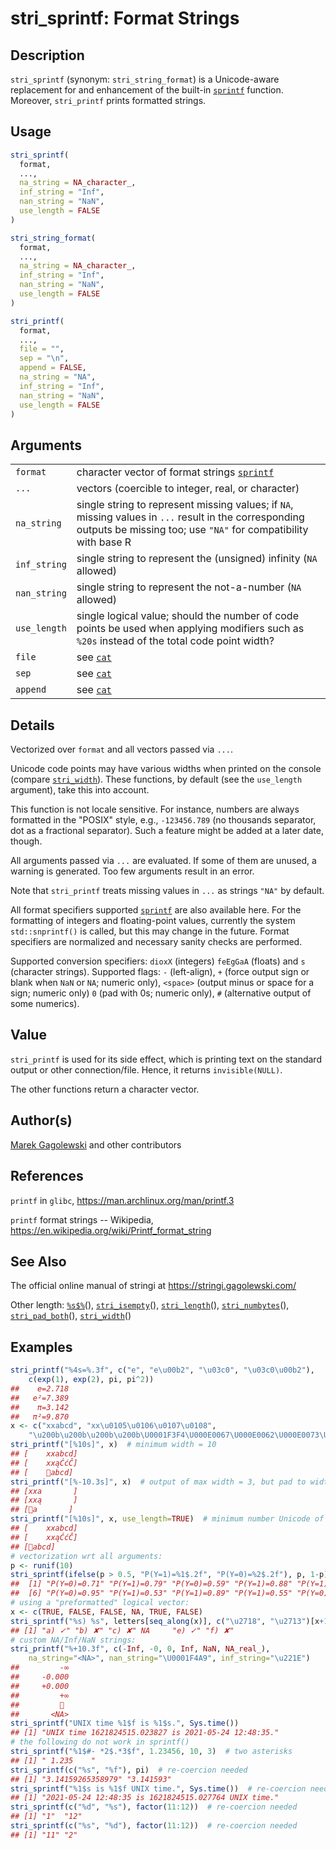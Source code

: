 # stri\_sprintf: Format Strings

## Description

`stri_sprintf` (synonym: `stri_string_format`) is a Unicode-aware replacement for and enhancement of the built-in [`sprintf`](https://stat.ethz.ch/R-manual/R-patched/library/base/html/sprintf.html) function. Moreover, `stri_printf` prints formatted strings.

## Usage

```r
stri_sprintf(
  format,
  ...,
  na_string = NA_character_,
  inf_string = "Inf",
  nan_string = "NaN",
  use_length = FALSE
)

stri_string_format(
  format,
  ...,
  na_string = NA_character_,
  inf_string = "Inf",
  nan_string = "NaN",
  use_length = FALSE
)

stri_printf(
  format,
  ...,
  file = "",
  sep = "\n",
  append = FALSE,
  na_string = "NA",
  inf_string = "Inf",
  nan_string = "NaN",
  use_length = FALSE
)
```

## Arguments

|              |                                                                                                                                                                          |
|--------------|--------------------------------------------------------------------------------------------------------------------------------------------------------------------------|
| `format`     | character vector of format strings [`sprintf`](https://stat.ethz.ch/R-manual/R-patched/library/base/html/sprintf.html)                                                   |
| `...`        | vectors (coercible to integer, real, or character)                                                                                                                       |
| `na_string`  | single string to represent missing values; if `NA`, missing values in `...` result in the corresponding outputs be missing too; use `"NA"` for compatibility with base R |
| `inf_string` | single string to represent the (unsigned) infinity (`NA` allowed)                                                                                                        |
| `nan_string` | single string to represent the not-a-number (`NA` allowed)                                                                                                               |
| `use_length` | single logical value; should the number of code points be used when applying modifiers such as `%20s` instead of the total code point width?                             |
| `file`       | see [`cat`](https://stat.ethz.ch/R-manual/R-patched/library/base/html/cat.html)                                                                                          |
| `sep`        | see [`cat`](https://stat.ethz.ch/R-manual/R-patched/library/base/html/cat.html)                                                                                          |
| `append`     | see [`cat`](https://stat.ethz.ch/R-manual/R-patched/library/base/html/cat.html)                                                                                          |

## Details

Vectorized over `format` and all vectors passed via `...`.

Unicode code points may have various widths when printed on the console (compare [`stri_width`](https://stringi.gagolewski.com/rapi/stri_width.html)). These functions, by default (see the `use_length` argument), take this into account.

This function is not locale sensitive. For instance, numbers are always formatted in the \"POSIX\" style, e.g., `-123456.789` (no thousands separator, dot as a fractional separator). Such a feature might be added at a later date, though.

All arguments passed via `...` are evaluated. If some of them are unused, a warning is generated. Too few arguments result in an error.

Note that `stri_printf` treats missing values in `...` as strings `"NA"` by default.

All format specifiers supported [`sprintf`](https://stat.ethz.ch/R-manual/R-patched/library/base/html/sprintf.html) are also available here. For the formatting of integers and floating-point values, currently the system `std::snprintf()` is called, but this may change in the future. Format specifiers are normalized and necessary sanity checks are performed.

Supported conversion specifiers: `dioxX` (integers) `feEgGaA` (floats) and `s` (character strings). Supported flags: `-` (left-align), `+` (force output sign or blank when `NaN` or `NA`; numeric only), `<space>` (output minus or space for a sign; numeric only) `0` (pad with 0s; numeric only), `#` (alternative output of some numerics).

## Value

`stri_printf` is used for its side effect, which is printing text on the standard output or other connection/file. Hence, it returns `invisible(NULL)`.

The other functions return a character vector.

## Author(s)

[Marek Gagolewski](https://www.gagolewski.com/) and other contributors

## References

`printf` in `glibc`, <https://man.archlinux.org/man/printf.3>

`printf` format strings -- Wikipedia, <https://en.wikipedia.org/wiki/Printf_format_string>

## See Also

The official online manual of <span class="pkg">stringi</span> at <https://stringi.gagolewski.com/>

Other length: [`%s$%`](https://stringi.gagolewski.com/rapi/%25s$%25.html)(), [`stri_isempty`](https://stringi.gagolewski.com/rapi/stri_isempty.html)(), [`stri_length`](https://stringi.gagolewski.com/rapi/stri_length.html)(), [`stri_numbytes`](https://stringi.gagolewski.com/rapi/stri_numbytes.html)(), [`stri_pad_both`](https://stringi.gagolewski.com/rapi/stri_pad_both.html)(), [`stri_width`](https://stringi.gagolewski.com/rapi/stri_width.html)()

## Examples




```r
stri_printf("%4s=%.3f", c("e", "e\u00b2", "\u03c0", "\u03c0\u00b2"),
    c(exp(1), exp(2), pi, pi^2))
##    e=2.718
##   e²=7.389
##    π=3.142
##   π²=9.870
x <- c("xxabcd", "xx\u0105\u0106\u0107\u0108",
    "\u200b\u200b\u200b\u200b\U0001F3F4\U000E0067\U000E0062\U000E0073\U000E0063\U000E0074\U000E007Fabcd")
stri_printf("[%10s]", x)  # minimum width = 10
## [    xxabcd]
## [    xxąĆćĈ]
## [    ​​​​🏴󠁧󠁢󠁳󠁣󠁴󠁿abcd]
stri_printf("[%-10.3s]", x)  # output of max width = 3, but pad to width of 10
## [xxa       ]
## [xxą       ]
## [​​​​🏴󠁧󠁢󠁳󠁣󠁴󠁿a       ]
stri_printf("[%10s]", x, use_length=TRUE)  # minimum number Unicode of code points = 10
## [    xxabcd]
## [    xxąĆćĈ]
## [​​​​🏴󠁧󠁢󠁳󠁣󠁴󠁿abcd]
# vectorization wrt all arguments:
p <- runif(10)
stri_sprintf(ifelse(p > 0.5, "P(Y=1)=%1$.2f", "P(Y=0)=%2$.2f"), p, 1-p)
##  [1] "P(Y=0)=0.71" "P(Y=1)=0.79" "P(Y=0)=0.59" "P(Y=1)=0.88" "P(Y=1)=0.94"
##  [6] "P(Y=0)=0.95" "P(Y=1)=0.53" "P(Y=1)=0.89" "P(Y=1)=0.55" "P(Y=0)=0.54"
# using a "preformatted" logical vector:
x <- c(TRUE, FALSE, FALSE, NA, TRUE, FALSE)
stri_sprintf("%s) %s", letters[seq_along(x)], c("\u2718", "\u2713")[x+1])
## [1] "a) ✓" "b) ✘" "c) ✘" NA     "e) ✓" "f) ✘"
# custom NA/Inf/NaN strings:
stri_printf("%+10.3f", c(-Inf, -0, 0, Inf, NaN, NA_real_),
    na_string="<NA>", nan_string="\U0001F4A9", inf_string="\u221E")
##         -∞
##     -0.000
##     +0.000
##         +∞
##         💩
##       <NA>
stri_sprintf("UNIX time %1$f is %1$s.", Sys.time())
## [1] "UNIX time 1621824515.023827 is 2021-05-24 12:48:35."
# the following do not work in sprintf()
stri_sprintf("%1$#- *2$.*3$f", 1.23456, 10, 3)  # two asterisks
## [1] " 1.235    "
stri_sprintf(c("%s", "%f"), pi)  # re-coercion needed
## [1] "3.14159265358979" "3.141593"
stri_sprintf("%1$s is %1$f UNIX time.", Sys.time())  # re-coercion needed
## [1] "2021-05-24 12:48:35 is 1621824515.027764 UNIX time."
stri_sprintf(c("%d", "%s"), factor(11:12))  # re-coercion needed
## [1] "1"  "12"
stri_sprintf(c("%s", "%d"), factor(11:12))  # re-coercion needed
## [1] "11" "2"
```
